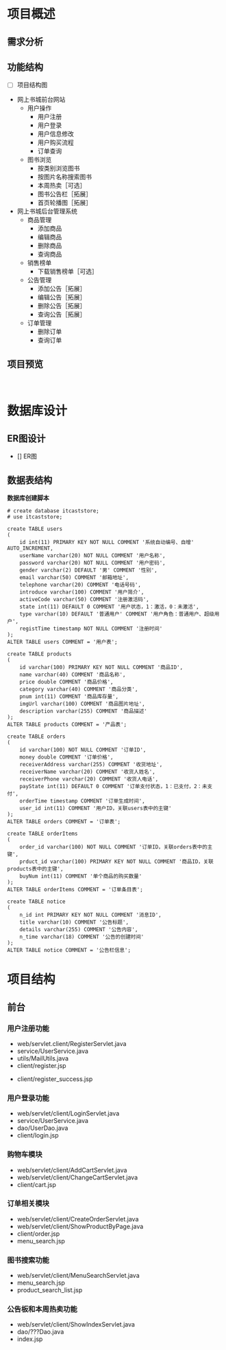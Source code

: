 # 项目概述

## 需求分析

## 功能结构

- [ ] 项目结构图

* 网上书城前台网站
	* 用户操作
		* 用户注册
		* 用户登录
		* 用户信息修改
		* 用户购买流程
		* 订单查询
	* 图书浏览
		* 按类别浏览图书
		* 按图片名称搜索图书
		* 本周热卖［可选］
		* 图书公告栏［拓展］
		* 首页轮播图［拓展］
&emsp;
* 网上书城后台管理系统
	* 商品管理
		* 添加商品
		* 编辑商品
		* 删除商品
		* 查询商品
	* 销售榜单
		* 下载销售榜单［可选］
	* 公告管理
		* 添加公告［拓展］
		* 编辑公告［拓展］
		* 删除公告［拓展］
		* 查询公告［拓展］
	* 订单管理
		* 删除订单
		* 查询订单

## 项目预览

&emsp;

# 数据库设计

## ER图设计

- [] ER图

## 数据表结构

**数据库创建脚本**
```mysql
# create database itcaststore;
# use itcaststore;

create TABLE users
(
    id int(11) PRIMARY KEY NOT NULL COMMENT '系统自动编号、自增' AUTO_INCREMENT,
    userName varchar(20) NOT NULL COMMENT '用户名称',
    password varchar(20) NOT NULL COMMENT '用户密码',
    gender varchar(2) DEFAULT '男' COMMENT '性别',
    email varchar(50) COMMENT '邮箱地址',
    telephone varchar(20) COMMENT '电话号码',
    introduce varchar(100) COMMENT '用户简介',
    activeCode varchar(50) COMMENT '注册激活码',
    state int(11) DEFAULT 0 COMMENT '用户状态，1：激活，0：未激活',
    type varchar(10) DEFAULT '普通用户' COMMENT '用户角色：普通用户、超级用户',
    registTime timestamp NOT NULL COMMENT '注册时间'
);
ALTER TABLE users COMMENT = '用户表';

create TABLE products
(
    id varchar(100) PRIMARY KEY NOT NULL COMMENT '商品ID',
    name varchar(40) COMMENT '商品名称',
    price double COMMENT '商品价格',
    category varchar(40) COMMENT '商品分类',
    pnum int(11) COMMENT '商品库存量',
    imgUrl varchar(100) COMMENT '商品图片地址',
    description varchar(255) COMMENT '商品描述'
);
ALTER TABLE products COMMENT = '产品表';

create TABLE orders
(
    id varchar(100) NOT NULL COMMENT '订单ID',
    money double COMMENT '订单价格',
    receiverAddress varchar(255) COMMENT '收货地址',
    receiverName varchar(20) COMMENT '收货人姓名',
    receiverPhone varchar(20) COMMENT '收货人电话',
    payState int(11) DEFAULT 0 COMMENT '订单支付状态，1：已支付，2：未支付',
    orderTime timestamp COMMENT '订单生成时间',
    user_id int(11) COMMENT '用户ID，关联users表中的主键'
);
ALTER TABLE orders COMMENT = '订单表';

create TABLE orderItems
(
    order_id varchar(100) NOT NULL COMMENT '订单ID，关联orders表中的主键',
    prduct_id varchar(100) PRIMARY KEY NOT NULL COMMENT '商品ID，关联products表中的主键',
    buyNum int(11) COMMENT '单个商品的购买数量'
);
ALTER TABLE orderItems COMMENT = '订单条目表';

create TABLE notice
(
    n_id int PRIMARY KEY NOT NULL COMMENT '消息ID',
    title varchar(10) COMMENT '公告标题',
    details varchar(255) COMMENT '公告内容',
    n_time varchar(18) COMMENT '公告的创建时间'
);
ALTER TABLE notice COMMENT = '公告栏信息';

```

# 项目结构

## 前台

### 用户注册功能

* web/servlet.client/RegisterServlet.java
* service/UserService.java
* utils/MailUtils.java
&emsp;
* client/register.jsp
+ client/register_success.jsp

### 用户登录功能

* web/servlet/client/LoginServlet.java
* service/UserService.java
* dao/UserDao.java
&emsp;
* client/login.jsp

### 购物车模块

* web/servlet/client/AddCartServlet.java
* web/servlet/client/ChangeCartServlet.java
&emsp;
* client/cart.jsp

### 订单相关模块

* web/servlet/client/CreateOrderServlet.java
* web/servlet/client/ShowProductByPage.java
&emsp;
* client/order.jsp
* menu_search.jsp

### 图书搜索功能

* web/servlet/client/MenuSearchServlet.java
&emsp;
* menu_search.jsp
* product_search_list.jsp

### 公告板和本周热卖功能

* web/servlet/client/ShowIndexServlet.java
* dao/???Dao.java
&emsp;
* index.jsp
